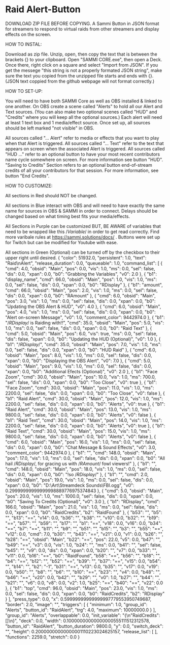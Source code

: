 # Raid Alert-Button
DOWNLOAD ZIP FILE BEFORE COPYING. A Sammi Button in JSON format for streamers to respond to virtual raids from other streamers and display effects on the screen.

HOW TO INSTAL:
 
Download as zip file. Unzip, open, then copy the text that is between the brackets {} to your clipboard. Open "SAMMI CORE.exe", then open a Deck. Once there, right click on a square and select "Import from JSON". If you get the messege "this string is not a properly formated JSON string", make sure the text you copied from the unzipped file starts and ends with {}. (JSON text coppied from the github webpage will not format correctly.) 

HOW TO SET-UP: 

You will need to have both SAMMI Core as well as OBS installed & linked to one another. On OBS create a scene called "Alerts" to hold all our Alert and Text sources. (You can also make two optional scenes called "HUD" and "Credits" where you will keep all the optional sources.) Each alert will need at least 1 text box and 1 media/effect source. Once set up, all sources should be left marked "not visible" in OBS. 

All sources called "... Alert" refer to media or effects that you want to play when that Alert is triggered. All sources called "... Text" refer to the text that appears on screen when the associated Alert is triggered. All sources called "HUD ..." refer to an optional button to have your most recent contributors name cycle somewhere on screen. For more information see button "HUD". "Saving to Credits" Section refers to an optional button end-of-stream credits of all your contributors for that session. For more information, see button "End Credits". 


HOW TO CUSTOMIZE:

All sections in Red should NOT be changed.

All sections in Blue interact with OBS and will need to have exactly the same name for sources in OBS & SAMMI in order to connect. Delays should be changed based on what timing best fits your media/effects.

All Sections in Purple can be customized BUT, BE AWARE of variables that need to be wrapped like this /$Variable$/ in order to get read correctly. Find more varibale rules at https://sammi.solutions/docs/ . Buttons were set up for Twitch but can be modified for Youtube with ease.  

All sections in Green (Optional) can be turned off by the checkbox to their upper right until desired.
{ "color": 51932.0, "persistent": 1.0, "text": "Raid\nAlert", "release_duration": 0.0, "queueable": 1.0, "command_list": [ { "cmd": 4.0, "obsid": "Main", "pos": 0.0, "vis": 1.0, "ms": 0.0, "sel": false, "dis": 0.0, "xpan": 0.0, "b0": "Grabbing the Variables", "v0": 2.0 }, { "b1": "display_name", "cmd": 66.0, "obsid": "Main", "pos": 1.0, "vis": 1.0, "ms": 0.0, "sel": false, "dis": 0.0, "xpan": 0.0, "b0": "RDisplay" }, { "b1": "amount", "cmd": 66.0, "obsid": "Main", "pos": 2.0, "vis": 1.0, "ms": 0.0, "sel": false, "dis": 0.0, "xpan": 0.0, "b0": "RAmount" }, { "cmd": 6.0, "obsid": "Main", "pos": 3.0, "vis": 1.0, "ms": 0.0, "sel": false, "dis": 0.0, "xpan": 0.0, "b0": "Updating the OBS Alert & HUD", "v0": 4.0 }, { "cmd": 6.0, "obsid": "Main", "pos": 4.0, "vis": 1.0, "ms": 0.0, "sel": false, "dis": 0.0, "xpan": 0.0, "b0": "Alert on-screen Message", "v0": 1.0, "comment_color": 9442974.0 }, { "b1": "\/$RDisplay$\/ is Raiding with!!", "cmd": 35.0, "obsid": "Main", "pos": 5.0, "vis": 1.0, "ms": 0.0, "sel": false, "dis": 0.0, "xpan": 0.0, "b0": "Raid Text" }, { "cmd": 5.0, "obsid": "Main", "pos": 6.0, "vis": true, "ms": 0.0, "sel": false, "dis": false, "xpan": 0.0, "b0": "Updating the HUD (Optional)", "v0": 1.0 }, { "b1": "\/$RDisplay$\/", "cmd": 35.0, "obsid": "Main", "pos": 7.0, "vis": 1.0, "ms": 0.0, "sel": false, "dis": 0.0, "xpan": 0.0, "b0": "HUD Raid" }, { "cmd": 6.0, "obsid": "Main", "pos": 8.0, "vis": 1.0, "ms": 0.0, "sel": false, "dis": 0.0, "xpan": 0.0, "b0": "Displaying the OBS Alert", "v0": 7.0 }, { "cmd": 5.0, "obsid": "Main", "pos": 9.0, "vis": 1.0, "ms": 0.0, "sel": false, "dis": 0.0, "xpan": 0.0, "b0": "Additional Efects (Optional)", "v0": 2.0 }, { "b1": "Face Zoom", "cmd": 30.0, "obsid": "Main", "pos": 10.0, "vis": 1.0, "ms": 700.0, "sel": false, "dis": 0.0, "xpan": 0.0, "b0": "Too Close", "v0": true }, { "b1": "Face Zoom", "cmd": 30.0, "obsid": "Main", "pos": 11.0, "vis": 1.0, "ms": 2200.0, "sel": false, "dis": 0.0, "xpan": 0.0, "b0": "Too Close", "v0": false }, { "b1": "Raid Alert", "cmd": 30.0, "obsid": "Main", "pos": 12.0, "vis": 1.0, "ms": 2200.0, "sel": false, "dis": 0.0, "xpan": 0.0, "b0": "Alerts", "v0": true }, { "b1": "Raid Alert", "cmd": 30.0, "obsid": "Main", "pos": 13.0, "vis": 1.0, "ms": 9800.0, "sel": false, "dis": 0.0, "xpan": 0.0, "b0": "Alerts", "v0": false }, { "b1": "Raid Text", "cmd": 30.0, "obsid": "Main", "pos": 14.0, "vis": 1.0, "ms": 2200.0, "sel": false, "dis": 0.0, "xpan": 0.0, "b0": "Alerts", "v0": true }, { "b1": "Raid Text", "cmd": 30.0, "obsid": "Main", "pos": 15.0, "vis": 1.0, "ms": 9800.0, "sel": false, "dis": 0.0, "xpan": 0.0, "b0": "Alerts", "v0": false }, { "cmd": 6.0, "obsid": "Main", "pos": 16.0, "vis": 1.0, "ms": 0.0, "sel": false, "dis": 0.0, "xpan": 0.0, "b0": "Chat Message & Sound Effects", "v0": 3.0, "comment_color": 9442974.0 }, { "b1": "", "cmd": 148.0, "obsid": "Main", "pos": 17.0, "vis": 1.0, "ms": 0.0, "sel": false, "dis": 0.0, "xpan": 0.0, "b0": "All hail \/$RDisplay$\/, for gracing us with \/$RAmount$\/ fowl viewers!" }, { "b1": "", "cmd": 148.0, "obsid": "Main", "pos": 18.0, "vis": 1.0, "ms": 0.0, "sel": false, "dis": 0.0, "xpan": 0.0, "b0": "!so \/$RDisplay$\/" }, { "b1": "", "cmd": 2.0, "obsid": "Main", "pos": 19.0, "vis": 1.0, "ms": 0.0, "sel": false, "dis": 0.0, "xpan": 0.0, "b0": "D:\\Art\\Streamdeck Sounds\\FBI.ogg", "v0": 0.29999999999999998889776975374843 }, { "cmd": 5.0, "obsid": "Main", "pos": 20.0, "vis": 1.0, "ms": 1000.0, "sel": false, "dis": 0.0, "xpan": 0.0, "b0": "Saving To Credits (Optional)", "v0": 3.0 }, { "b1": "RDisplay", "cmd": 166.0, "obsid": "Main", "pos": 21.0, "vis": 1.0, "ms": 0.0, "sel": false, "dis": 0.0, "xpan": 0.0, "b0": "RaidCredits", "b2": "RaidFound" }, { "b53": "", "b5": "", "b13": "==", "v14": 0.0, "b36": "", "b38": "", "v10": 0.0, "b32": "", "b19": "==", "b57": "", "b59": "", "b17": "", "b1": "==", "v18": 0.0, "v16": 0.0, "b34": "==", "b7": "==", "b11": "", "b9": "", "b51": "", "b15": "", "b3": "", "b55": "==", "v12": 0.0, "cmd": 7.0, "b30": "", "b43": "==", "v21": 0.0, "v1": 0.0, "b26": "", "b28": "==", "obsid": "Main", "b22": "==", "pos": 22.0, "v5": 0.0, "b47": "", "b49": "==", "v3": 0.0, "vis": 1.0, "b24": "", "ms": 0.0, "b41": "", "sel": false, "b45": "", "v9": 0.0, "dis": 0.0, "xpan": 0.0, "b20": "", "v7": 0.0, "b33": "", "v11": 0.0, "b16": "==", "b0": "RaidFound", "b58": "==", "b56": "", "b18": "", "b4": "==", "b12": "", "b52": "==", "b39": "", "b37": "==", "v15": 0.0, "b54": "", "b14": "", "b2": "-1", "b31": "==", "v13": 0.0, "b35": "", "v17": 0.0, "v19": 0.0, "b50": "", "b8": "", "b6": "", "b10": "==", "b23": "", "v4": 0.0, "b48": "", "b46": "==", "v20": 0.0, "b42": "", "b29": "", "v0": 1.0, "b27": "", "b44": "", "b21": "", "v6": 0.0, "v8": 0.0, "v2": 1.0, "b25": "==", "b40": "==", "v22": 0.0 }, { "b1": "top", "cmd": 96.0, "obsid": "Main", "pos": 23.0, "vis": 1.0, "ms": 0.0, "sel": false, "dis": 0.0, "xpan": 0.0, "b0": "RaidCredits", "b2": "RDisplay" } ], "press_type": 0.0, "x": 0.59999999999999997779553950749687, "border": 2.0, "image": "", "triggers": [ { "minimum": 1.0, "group_id": "Alerts", "button_id": "RaidAlert", "trg": 4.0, "maximum": 10000000.0 } ], "group_id": "Alerts", "overlappable": 0.0, "init_variable": "{\n\"RaidCredits\": []\n}", "deck": 0.0, "width": 0.10000000000000000555111512312578, "button_id": "RaidAlert", "button_duration": 9800.0, "y": 0.0, "switch_deck": "", "height": 0.20000000000000001110223024625157, "release_list": [ ], "functions": 2259.0, "stretch": 0.0 }
